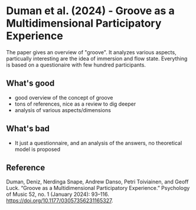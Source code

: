 # Duman et al. (2024) - Groove as a Multidimensional Participatory Experience

The paper gives an overview of "groove". It analyzes various aspects, particually interesting are the idea of immersion and flow state. Everything is based on a questionaire with few hundred participants.

## What's good
- good overview of the concept of groove
- tons of references, nice as a review to dig deeper
- analysis of various aspects/dimensions

## What's bad
- It just a questionnaire, and an analysis of the answers, no theoretical model is proposed

## Reference

Duman, Deniz, Nerdinga Snape, Andrew Danso, Petri Toiviainen, and Geoff Luck. “Groove as a Multidimensional Participatory Experience.” Psychology of Music 52, no. 1 (January 2024): 93–116. https://doi.org/10.1177/03057356231165327.